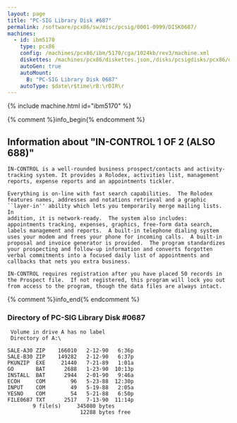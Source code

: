 ```yaml
---
layout: page
title: "PC-SIG Library Disk #687"
permalink: /software/pcx86/sw/misc/pcsig/0001-0999/DISK0687/
machines:
  - id: ibm5170
    type: pcx86
    config: /machines/pcx86/ibm/5170/cga/1024kb/rev3/machine.xml
    diskettes: /machines/pcx86/diskettes.json,/disks/pcsigdisks/pcx86/diskettes.json
    autoGen: true
    autoMount:
      B: "PC-SIG Library Disk 0687"
    autoType: $date\r$time\rB:\rDIR\r
---
```


{% include machine.html id="ibm5170" %}

{% comment %}info_begin{% endcomment %}

## Information about "IN-CONTROL 1 OF 2 (ALSO 688)"

    IN-CONTROL is a well-rounded business prospect/contacts and activity-
    tracking system. It provides a Rolodex, activities list, management
    reports, expense reports and an appointments tickler.
    
    Everything is on-line with fast search capabilities.  The Rolodex
    features names, addresses and notations retrieval and a graphic
    ``layer-in'' ability which lets you temporarily merge mailing lists. In
    addition, it is network-ready.  The system also includes:
    appointments tracking, expenses, graphics, free-form data search,
    labels management and reports.  A built-in telephone dialing system
    uses your modem and frees your phone for incoming calls.  A built-in
    proposal and invoice generator is provided.  The program standardizes
    your prospecting and follow-up information and converts forgotten
    verbal commitments into a focused daily list of appointments and
    callbacks that nets you extra business.
    
    IN-CONTROL requires registration after you have placed 50 records in
    the Prospect file.  If not registered, this program will lock you out
    from access to the program, though the data files are always intact.
{% comment %}info_end{% endcomment %}


### Directory of PC-SIG Library Disk #0687

     Volume in drive A has no label
     Directory of A:\

    SALE-A30 ZIP    166010   2-12-90   6:36p
    SALE-B30 ZIP    149282   2-12-90   6:37p
    PKUNZIP  EXE     21440   7-21-89   1:01a
    GO       BAT      2688   1-23-90  10:13p
    INSTALL  BAT      2944   2-01-90   9:46a
    ECOH     COM        96   5-23-88  12:30p
    INPUT    COM        49   5-19-88   2:05a
    YESNO    COM        54   5-21-88   6:50p
    FILE0687 TXT      2517   7-13-90  11:14p
            9 file(s)     345080 bytes
                           12288 bytes free
